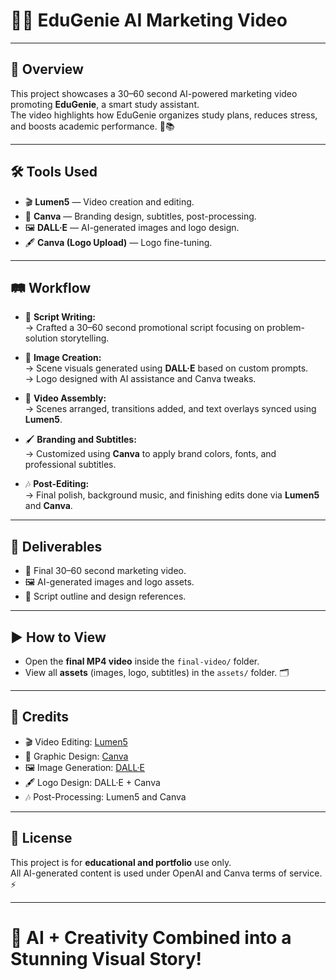 # 🎥✨ EduGenie AI Marketing Video

---

## 📜 Overview  
This project showcases a 30–60 second AI-powered marketing video promoting **EduGenie**, a smart study assistant.  
The video highlights how EduGenie organizes study plans, reduces stress, and boosts academic performance. 🌟📚

---

## 🛠 Tools Used  
- 🎬 **Lumen5** — Video creation and editing.  
- 🎨 **Canva** — Branding design, subtitles, post-processing.  
- 🖼️ **DALL·E** — AI-generated images and logo design.  
- 🖋️ **Canva (Logo Upload)** — Logo fine-tuning.

---

## 🛤️ Workflow  
- 📝 **Script Writing:**  
  → Crafted a 30–60 second promotional script focusing on problem-solution storytelling.

- 🎨 **Image Creation:**  
  → Scene visuals generated using **DALL·E** based on custom prompts.  
  → Logo designed with AI assistance and Canva tweaks.

- 🧩 **Video Assembly:**  
  → Scenes arranged, transitions added, and text overlays synced using **Lumen5**.

- 🖌️ **Branding and Subtitles:**  
  → Customized using **Canva** to apply brand colors, fonts, and professional subtitles.

- 🎶 **Post-Editing:**  
  → Final polish, background music, and finishing edits done via **Lumen5** and **Canva**.

---

## 🎁 Deliverables  
- 🎥 Final 30–60 second marketing video.  
- 🖼️ AI-generated images and logo assets.  
- 📜 Script outline and design references.

---

## ▶️ How to View  
- Open the **final MP4 video** inside the `final-video/` folder.  
- View all **assets** (images, logo, subtitles) in the `assets/` folder. 🗂️

---

## 🙌 Credits  
- 🎬 Video Editing: [Lumen5](https://lumen5.com/)  
- 🎨 Graphic Design: [Canva](https://www.canva.com/)  
- 🖼️ Image Generation: [DALL·E](https://openai.com/dall-e)  
- 🖋️ Logo Design: DALL·E + Canva  
- 🎶 Post-Processing: Lumen5 and Canva

---

## 📜 License  
This project is for **educational and portfolio** use only.  
All AI-generated content is used under OpenAI and Canva terms of service. ⚡

---

# 🚀 AI + Creativity Combined into a Stunning Visual Story!

